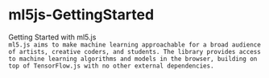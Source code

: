 # ml5js-GettingStarted
Getting Started with ml5.js <br>
` ml5.js aims to make machine learning approachable for a broad audience of artists, creative coders, and students. The library provides access to machine learning algorithms and models in the browser, building on top of TensorFlow.js with no other external dependencies. `
